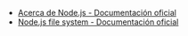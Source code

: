 - [Acerca de Node.js - Documentación oficial](https://nodejs.org/es/about/)
- [Node.js file system - Documentación oficial](https:////nodejs.org/api/fs.html)